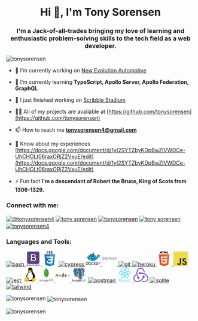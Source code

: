 <h1 align="center">Hi 👋, I'm Tony Sorensen</h1>
<h3 align="center">I'm a Jack-of-all-trades bringing my love of learning and enthusiastic problem-solving skills to the tech field as a web developer.</h3>

<p align="left"> <img src="https://komarev.com/ghpvc/?username=tonysorensen&label=Profile%20views&color=0e75b6&style=flat" alt="tonysorensen" /> </p>

- 🔭 I’m currently working on [New Evolution Automotive](https://github.com/tonysorensen/backend_pae)

- 🌱 I’m currently learning **TypeScript, Apollo Server, Apollo Federation, GraphQL**

- 👯 I just finished working on [Scribble Stadium](https://github.com/tonysorensen/scribble-stadium-be/tree/main)

- 👨‍💻 All of my projects are available at [https://github.com/tonysorensen](https://github.com/tonysorensen)

- 📫 How to reach me **tonysorensen4@gmail.com**

- 📄 Know about my experiences [https://docs.google.com/document/d/1yI2SYTZbyKDpBwZlVWDCe-UhCHOLt06raxORjZ2VxuE/edit](https://docs.google.com/document/d/1yI2SYTZbyKDpBwZlVWDCe-UhCHOLt06raxORjZ2VxuE/edit)

- ⚡ Fun fact **I'm a descendant of Robert the Bruce, King of Scots from 1306-1329.**

<h3 align="left">Connect with me:</h3>
<p align="left">
<a href="https://codepen.io/@tonysorensen4" target="blank"><img align="center" src="https://raw.githubusercontent.com/rahuldkjain/github-profile-readme-generator/master/src/images/icons/Social/codepen.svg" alt="@tonysorensen4" height="30" width="40" /></a>
<a href="https://linkedin.com/in/tonys4" target="blank"><img align="center" src="https://raw.githubusercontent.com/rahuldkjain/github-profile-readme-generator/master/src/images/icons/Social/linked-in-alt.svg" alt="tony sorensen" height="30" width="40" /></a>
<a href="https://codesandbox.com/tonysorensen" target="blank"><img align="center" src="https://cdn.jsdelivr.net/npm/simple-icons@3.0.1/icons/codesandbox.svg" alt="tonysorensen" height="30" width="40" /></a>
<a href="https://fb.com/tony sorensen" target="blank"><img align="center" src="https://raw.githubusercontent.com/rahuldkjain/github-profile-readme-generator/master/src/images/icons/Social/facebook.svg" alt="tony sorensen" height="30" width="40" /></a>
<a href="https://instagram.com/tonysorensen4" target="blank"><img align="center" src="https://raw.githubusercontent.com/rahuldkjain/github-profile-readme-generator/master/src/images/icons/Social/instagram.svg" alt="tonysorensen4" height="30" width="40" /></a>
</p>

<h3 align="left">Languages and Tools:</h3>
<p align="left"> <a href="https://www.gnu.org/software/bash/" target="_blank"> <img src="https://www.vectorlogo.zone/logos/gnu_bash/gnu_bash-icon.svg" alt="bash" width="40" height="40"/> </a> <a href="https://getbootstrap.com" target="_blank"> <img src="https://raw.githubusercontent.com/devicons/devicon/master/icons/bootstrap/bootstrap-plain-wordmark.svg" alt="bootstrap" width="40" height="40"/> </a> <a href="https://www.w3schools.com/css/" target="_blank"> <img src="https://raw.githubusercontent.com/devicons/devicon/master/icons/css3/css3-original-wordmark.svg" alt="css3" width="40" height="40"/> </a> <a href="https://www.cypress.io" target="_blank"> <img src="https://raw.githubusercontent.com/simple-icons/simple-icons/6e46ec1fc23b60c8fd0d2f2ff46db82e16dbd75f/icons/cypress.svg" alt="cypress" width="40" height="40"/> </a> <a href="https://www.docker.com/" target="_blank"> <img src="https://raw.githubusercontent.com/devicons/devicon/master/icons/docker/docker-original-wordmark.svg" alt="docker" width="40" height="40"/> </a> <a href="https://expressjs.com" target="_blank"> <img src="https://raw.githubusercontent.com/devicons/devicon/master/icons/express/express-original-wordmark.svg" alt="express" width="40" height="40"/> </a> <a href="https://git-scm.com/" target="_blank"> <img src="https://www.vectorlogo.zone/logos/git-scm/git-scm-icon.svg" alt="git" width="40" height="40"/> </a> <a href="https://heroku.com" target="_blank"> <img src="https://www.vectorlogo.zone/logos/heroku/heroku-icon.svg" alt="heroku" width="40" height="40"/> </a> <a href="https://www.w3.org/html/" target="_blank"> <img src="https://raw.githubusercontent.com/devicons/devicon/master/icons/html5/html5-original-wordmark.svg" alt="html5" width="40" height="40"/> </a> <a href="https://developer.mozilla.org/en-US/docs/Web/JavaScript" target="_blank"> <img src="https://raw.githubusercontent.com/devicons/devicon/master/icons/javascript/javascript-original.svg" alt="javascript" width="40" height="40"/> </a> <a href="https://jestjs.io" target="_blank"> <img src="https://www.vectorlogo.zone/logos/jestjsio/jestjsio-icon.svg" alt="jest" width="40" height="40"/> </a> <a href="https://www.linux.org/" target="_blank"> <img src="https://raw.githubusercontent.com/devicons/devicon/master/icons/linux/linux-original.svg" alt="linux" width="40" height="40"/> </a> <a href="https://www.mongodb.com/" target="_blank"> <img src="https://raw.githubusercontent.com/devicons/devicon/master/icons/mongodb/mongodb-original-wordmark.svg" alt="mongodb" width="40" height="40"/> </a> <a href="https://nodejs.org" target="_blank"> <img src="https://raw.githubusercontent.com/devicons/devicon/master/icons/nodejs/nodejs-original-wordmark.svg" alt="nodejs" width="40" height="40"/> </a> <a href="https://www.postgresql.org" target="_blank"> <img src="https://raw.githubusercontent.com/devicons/devicon/master/icons/postgresql/postgresql-original-wordmark.svg" alt="postgresql" width="40" height="40"/> </a> <a href="https://postman.com" target="_blank"> <img src="https://www.vectorlogo.zone/logos/getpostman/getpostman-icon.svg" alt="postman" width="40" height="40"/> </a> <a href="https://reactjs.org/" target="_blank"> <img src="https://raw.githubusercontent.com/devicons/devicon/master/icons/react/react-original-wordmark.svg" alt="react" width="40" height="40"/> </a> <a href="https://redux.js.org" target="_blank"> <img src="https://raw.githubusercontent.com/devicons/devicon/master/icons/redux/redux-original.svg" alt="redux" width="40" height="40"/> </a> <a href="https://www.sqlite.org/" target="_blank"> <img src="https://www.vectorlogo.zone/logos/sqlite/sqlite-icon.svg" alt="sqlite" width="40" height="40"/> </a> <a href="https://tailwindcss.com/" target="_blank"> <img src="https://www.vectorlogo.zone/logos/tailwindcss/tailwindcss-icon.svg" alt="tailwind" width="40" height="40"/> </a> </p>

<p><img align="left" src="https://github-readme-stats.vercel.app/api/top-langs?username=tonysorensen&show_icons=true&locale=en&layout=compact" alt="tonysorensen" /></p>

<p>&nbsp;<img align="center" src="https://github-readme-stats.vercel.app/api?username=tonysorensen&show_icons=true&locale=en" alt="tonysorensen" /></p>

<p><img align="center" src="https://github-readme-streak-stats.herokuapp.com/?user=tonysorensen&" alt="tonysorensen" /></p>
